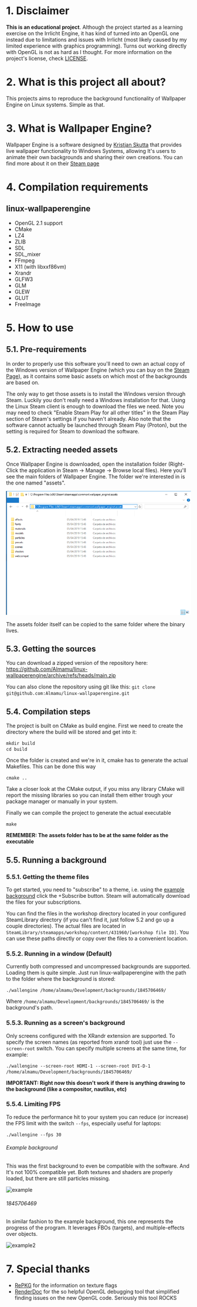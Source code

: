 # 1. Disclaimer
**This is an educational project**. Although the project started as a learning exercise on the Irrlicht Engine, it has kind of turned into an OpenGL one instead due to limitations and issues with Irrlicht (most likely caused by my limited experience with graphics programming). Turns out working directly with OpenGL is not as hard as I thought. For more information on the project's license, check [LICENSE](LICENSE).

# 2. What is this project all about?
This projects aims to reproduce the background functionality of Wallpaper Engine on Linux systems. Simple as that.

# 3. What is Wallpaper Engine?
Wallpaper Engine is a software designed by [Kristjan Skutta](https://store.steampowered.com/search/?developer=Kristjan%20Skutta&snr=1_5_9__400) that provides live wallpaper functionality to Windows Systems, allowing It's users to animate their own backgrounds and sharing their own creations. You can find more about it on their [Steam page](https://store.steampowered.com/app/431960/Wallpaper_Engine/)

# 4. Compilation requirements
## linux-wallpaperengine
- OpenGL 2.1 support
- CMake
- LZ4
- ZLIB
- SDL
- SDL_mixer
- FFmpeg
- X11 (with libxxf86vm)
- Xrandr
- GLFW3
- GLM
- GLEW
- GLUT
- FreeImage

# 5. How to use
## 5.1. Pre-requirements
In order to properly use this software you'll need to own an actual copy of the Windows version of Wallpaper Engine (which you can buy on the [Steam Page](https://store.steampowered.com/app/431960/Wallpaper_Engine/)), as it contains some basic assets on which most of the backgrounds are based on.

The only way to get those assets is to install the Windows version through Steam. Luckily you don't really need a Windows installation for that. Using the Linux Steam client is enough to download the files we need. Note you may need to check "Enable Steam Play for all other titles" in the Steam Play section of Steam's settings if you haven't already. Also note that the software cannot actually be launched through Steam Play (Proton), but the setting is required for Steam to download the software.

## 5.2. Extracting needed assets
Once Wallpaper Engine is downloaded, open the installation folder (Right-Click the application in Steam -> Manage -> Browse local files). Here you'll see the main folders of Wallpaper Engine. The folder we're interested in is the one named "assets".

![folder](docs/images/screenshot_folder.png)

The assets folder itself can be copied to the same folder where the binary lives.

## 5.3. Getting the sources
You can download a zipped version of the repository here: https://github.com/Almamu/linux-wallpaperengine/archive/refs/heads/main.zip

You can also clone the repository using git like this:
```git clone git@github.com:Almamu/linux-wallpaperengine.git```

## 5.4. Compilation steps
The project is built on CMake as build engine. First we need to create the directory where the build will be stored and get into it:

```
mkdir build
cd build
```

Once the folder is created and we're in it, cmake has to generate the actual Makefiles. This can be done this way
```
cmake ..
```
Take a closer look at the CMake output, if you miss any library CMake will report the missing libraries so you can install them either trough your package manager or manually in your system.

Finally we can compile the project to generate the actual executable 
```
make
```

**REMEMBER: The assets folder has to be at the same folder as the executable**

## 5.5. Running a background
### 5.5.1. Getting the theme files
To get started, you need to "subscribe" to a theme, i.e. using the [example background](https://steamcommunity.com/sharedfiles/filedetails/?id=1845706469) click the +Subscribe button. Steam will automatically download the files for your subscriptions.

You can find the files in the workshop directory located in your configured SteamLibrary directory (if you can't find it, just follow 5.2 and go up a couple directories). The actual files are located in `SteamLibrary/steamapps/workshop/content/431960/[workshop file ID]`. You can use these paths directly or copy over the files to a convenient location.

### 5.5.2. Running in a window (Default)
Currently both compressed and uncompressed backgrounds are supported. Loading them is quite simple. Just run linux-wallpaperengine with the path to the folder where the background is stored:
```
./wallengine /home/almamu/Development/backgrounds/1845706469/
```

Where ```/home/almamu/Development/backgrounds/1845706469/``` is the background's path.

### 5.5.3. Running as a screen's background
Only screens configured with the XRandr extension are supported. To specify the screen names (as reported from xrandr tool) just use the ```--screen-root``` switch. You can specify multiple screens at the same time, for example:
```
./wallengine --screen-root HDMI-1 --screen-root DVI-D-1 /home/almamu/Development/backgrounds/1845706469/
```

**IMPORTANT: Right now this doesn't work if there is anything drawing to the background (like a compositor, nautilus, etc)**

### 5.5.4. Limiting FPS
To reduce the performance hit to your system you can reduce (or increase) the FPS limit with the switch ```--fps```, especially useful for laptops:
```
./wallengine --fps 30
```

###### Example background
This was the first background to even be compatible with the software. And It's not 100% compatible yet. Both textures and shaders are properly loaded, but there are still particles missing.

![example](docs/images/example.gif)

###### 1845706469
In similar fashion to the example background, this one represents the progress of the program. It leverages FBOs (targets), and multiple-effects over objects.

![example2](docs/images/example2.gif)

# 7. Special thanks
- [RePKG](https://github.com/notscuffed/repkg) for the information on texture flags
- [RenderDoc](https://github.com/baldurk/renderdoc) for the so helpful OpenGL debugging tool that simplified finding issues on the new OpenGL code. Seriously this tool ROCKS
